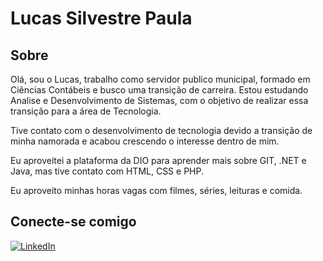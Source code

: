 # Lucas Silvestre Paula

## Sobre
Olá, sou o Lucas, trabalho como servidor publico municipal, formado em Ciências Contábeis e busco uma transição de carreira. Estou estudando Analise e Desenvolvimento de Sistemas, com o objetivo de realizar essa transição para a área de Tecnologia.

Tive contato com o desenvolvimento de tecnologia devido a transição de minha namorada e acabou crescendo o interesse dentro de mim.

Eu aproveitei a plataforma da DIO para aprender mais sobre GIT, .NET e Java, mas tive contato com HTML, CSS e PHP.

Eu aproveito minhas horas vagas com filmes, séries, leituras e comida.

## Conecte-se comigo
[![LinkedIn](https://img.shields.io/badge/-LinkedIn-000?style=for-the-badge&logo=linkedin&logoColor=30A3DC)](https://www.linkedin.com/in/lucas-silvestre-paula-4669061b2/)
